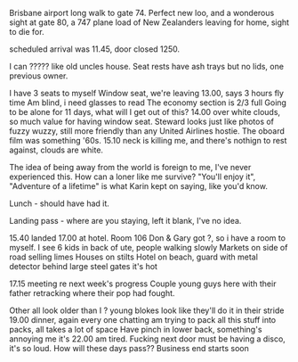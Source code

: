 Brisbane airport long walk to gate 74. Perfect new loo, and a wonderous sight at gate 80, a 747 plane load of New Zealanders leaving for home, sight to die for.


scheduled arrival was 11.45, door closed 1250.

I can ????? like old uncles house. Seat rests have ash trays but no lids, one previous owner.

I have 3 seats to myself
Window seat, we're leaving 13.00, says 3 hours fly time
Am blind, i need glasses to read
The economy section is 2/3 full
Going to be alone for 11 days, what will I get out of this?
14.00 over white clouds, so much value for having window seat. Steward looks just like photos of fuzzy wuzzy, still more friendly than any United Airlines hostie.
The oboard film was something '60s.
15.10 neck is killing me, and there's nothign to rest against, clouds are white.

The idea of being away from the world is foreign to me, I've never experienced this. How can a loner like me survive? "You'll enjoy it", "Adventure of a lifetime" is what Karin kept on saying, like you'd know.

Lunch - should have had it.

Landing pass - where are you staying, left it blank, I've no idea.

15.40 landed
17.00 at hotel. Room 106 Don & Gary got ?, so i have a room to myself.
I see 6 kids in back of ute, people walking slowly
Markets on side of road selling limes
Houses on stilts
Hotel on beach, guard with metal detector behind large steel gates
it's hot

17.15 meeting re next week's progress
Couple young guys here with their father retracking where their pop had fought.

Other all look older than I
? young blokes look like they'll do it in their stride
19.00 dinner, again every one chatting
am trying to pack all this stuff into packs, all takes a lot of space
Have pinch in lower back, something's annoying me
it's 22.00 am tired.
Fucking next door must be having a disco, it's so loud. How will these days pass??
Business end starts soon

